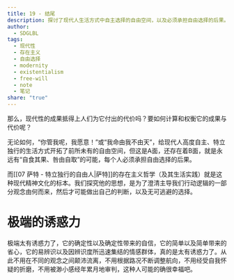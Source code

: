 ```yaml
---
title: 19 - 结尾
description: 探讨了现代人生活方式中自主选择的自由空间，以及必须承担自由选择的后果。萨特的存在主义哲学是这种现代精神文化的标本。
author:
  - SDGLBL
tags:
  - 现代性
  - 存在主义
  - 自由选择
  - modernity
  - existentialism
  - free-will
  - note
  - 笔记
share: "true"
---
```



那么，现代性的成果抵得上人们为它付出的代价吗？要如何计算和权衡它的成果与代价呢？

无论如何，“你管我呢，我愿意！”或“我命由我不由天”，给现代人高度自主、特立独行的生活方式开拓了前所未有的自由空间，但这是A面，还存在着B面，就是永远有“自食其果、咎由自取”的可能，每个人必须承担自由选择的后果。

而[[07 萨特 - 特立独行的自由人|萨特]]的存在主义哲学（及其生活实践）就是这种现代精神文化的标本。我们探究他的思想，是为了澄清主导我们行动逻辑的一部分观念由何而来，然后才可能做出自己的判断，以及无可逃避的选择。

# 极端的诱惑力

极端太有诱惑力了，它的确定性以及确定性带来的自信，它的简单以及简单带来的省心，它的易辨识以及因辨识度所迅速集结的情感群体，真的是太有诱惑力了。从此不用在不同的观念之间颠沛流离，不用根据路况不断调整航向，不用经受自我怀疑的折磨，不用被渺小感经年累月地审判，这种人可能的确很幸福吧。